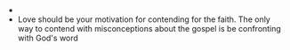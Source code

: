 -
- Love should be your motivation for contending for the faith. The only way to contend with misconceptions about the gospel is be confronting with God's word